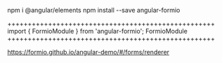 npm i @angular/elements
npm install --save angular-formio

+++++++++++++++++++++++++++++++++++++++++++++++++++
import { FormioModule } from 'angular-formio';
FormioModule
+++++++++++++++++++++++++++++++++++++++++++++++++++

https://formio.github.io/angular-demo/#/forms/renderer
